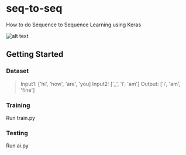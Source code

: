 # seq-to-seq
How to do Sequence to Sequence Learning using Keras

![alt text](https://cdn-images-1.medium.com/max/1585/1*sO-SP58T4brE9EHazHSeGA.png)

## Getting Started
### Dataset

> Input1: ['hi', 'how', 'are', 'you]
> Input2: ['_', 'i', 'am']
> Output: ['i', 'am', 'fine']

### Training
Run train.py
### Testing
Run ai.py




